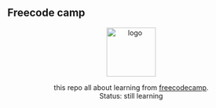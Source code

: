 <h2>Freecode camp</h2>
<div align="center">
  <img src="https://imgs.search.brave.com/DJoRzT_fb8wW6ifO4TSjDf-jOVKZeZF9SalnL34qjMk/rs:fit:860:0:0:0/g:ce/aHR0cHM6Ly9jZG4u/aGFzaG5vZGUuY29t/L3Jlcy9oYXNobm9k/ZS9pbWFnZS91cGxv/YWQvdjE3MTIwNzI1/NDA3NDIvQzdjOEFP/UE42LnBuZw" alt="logo" width="100"><br>
  <p>
    this repo all about learning from <a href="https://www.freecodecamp.org/">freecodecamp</a>.<br>
    Status: still learning
  </p>
</div>
